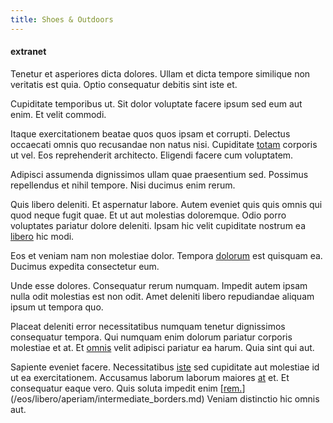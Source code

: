 ```yaml
---
title: Shoes & Outdoors
---
```


#### extranet

Tenetur et asperiores dicta dolores. Ullam et dicta tempore similique non veritatis est quia. Optio consequatur debitis sint iste et.

Cupiditate temporibus ut. Sit dolor voluptate facere ipsum sed eum aut enim. Et velit commodi.

Itaque exercitationem beatae quos quos ipsam et corrupti. Delectus occaecati omnis quo recusandae non natus nisi. Cupiditate [totam](/quas/back_end_customizable_core.md) corporis ut vel. Eos reprehenderit architecto. Eligendi facere cum voluptatem.

Adipisci assumenda dignissimos ullam quae praesentium sed. Possimus repellendus et nihil tempore. Nisi ducimus enim rerum.

Quis libero deleniti. Et aspernatur labore. Autem eveniet quis quis omnis qui quod neque fugit quae. Et ut aut molestias doloremque. Odio porro voluptates pariatur dolore deleniti. Ipsam hic velit cupiditate nostrum ea [libero](/eos/est/autem/baby_&_industrial_model.md) hic modi.

Eos et veniam nam non molestiae dolor. Tempora [dolorum](/facere/eaque/maryland.md) est quisquam ea. Ducimus expedita consectetur eum.

Unde esse dolores. Consequatur rerum numquam. Impedit autem ipsam nulla odit molestias est non odit. Amet deleniti libero repudiandae aliquam ipsum ut tempora quo.

Placeat deleniti error necessitatibus numquam tenetur dignissimos consequatur tempora. Qui numquam enim dolorum pariatur corporis molestiae et at. Et [omnis](/dolore/odio/neque/libero/xss_cyan_open_source.md) velit adipisci pariatur ea harum. Quia sint qui aut.

Sapiente eveniet facere. Necessitatibus [iste](/dolore/odio/dignissimos/odio/buckinghamshire_vertical_investment_account.md) sed cupiditate aut molestiae id ut ea exercitationem. Accusamus laborum laborum maiores [at](/facere/temporibus/adipisci/quasi/pike_new_israeli_sheqel.md) et. Et consequatur eaque vero. Quis soluta impedit enim [[rem.](/eos/est/autem/steel_national.md)](/eos/libero/aperiam/intermediate_borders.md) Veniam distinctio hic omnis aut.
